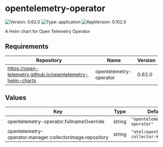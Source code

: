 # opentelemetry-operator

![Version: 0.62.0](https://img.shields.io/badge/Version-0.62.0-informational?style=flat-square) ![Type: application](https://img.shields.io/badge/Type-application-informational?style=flat-square) ![AppVersion: 0.102.0](https://img.shields.io/badge/AppVersion-0.102.0-informational?style=flat-square)

A Helm chart for Open Telemetry Operator

## Requirements

| Repository                                                 | Name                   | Version |
| ---------------------------------------------------------- | ---------------------- | ------- |
| https://open-telemetry.github.io/opentelemetry-helm-charts | opentelemetry-operator | 0.62.0  |

## Values

| Key                                                      | Type   | Default                              | Description |
| -------------------------------------------------------- | ------ | ------------------------------------ | ----------- |
| opentelemetry-operator.fullnameOverride                  | string | `"opentelemetry-operator"`           |             |
| opentelemetry-operator.manager.collectorImage.repository | string | `"otel/opentelemetry-collector-k8s"` |             |
